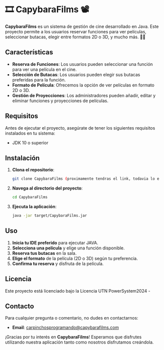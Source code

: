 # 🎞️ CapybaraFilms 📽️

**CapybaraFilms** es un sistema de gestión de cine desarrollado en Java. Este proyecto permite a los usuarios reservar funciones para ver películas, seleccionar butacas, elegir entre formatos 2D o 3D, y mucho más. 🎥🍿

## Características

- **Reserva de Funciones**: Los usuarios pueden seleccionar una función para ver una película en el cine.
- **Selección de Butacas**: Los usuarios pueden elegir sus butacas preferidas para la función.
- **Formato de Película**: Ofrecemos la opción de ver películas en formato 2D o 3D.
- **Gestión de Proyecciones**: Los administradores pueden añadir, editar y eliminar funciones y proyecciones de películas.

## Requisitos

Antes de ejecutar el proyecto, asegúrate de tener los siguientes requisitos instalados en tu sistema:

- JDK 10 o superior

## Instalación

1. **Clona el repositorio**:

    ```bash
    git clone CapybaraFilms (proximamente tendras el link, todavia lo estamos desarrollando)
    ```

2. **Navega al directorio del proyecto**:

    ```bash
    cd CapybaraFilms
    ```

3. **Ejecuta la aplicación**:

    ```bash
    java -jar target/CapybaraFilms.jar
    ```

## Uso

1. **Inicia tu IDE preferido** para ejecutar JAVA.
2. **Selecciona una película** y elige una función disponible.
3. **Reserva tus butacas** en la sala.
4. **Elige el formato** de la película (2D o 3D) según tu preferencia.
5. **Confirma tu reserva** y disfruta de la película.

## Licencia

Este proyecto está licenciado bajo la Licencia UTN PowerSystem2024 - 

## Contacto

Para cualquier pregunta o comentario, no dudes en contactarnos:

- **Email**: carpinchosprogramando@capybarafilms.com

¡Gracias por tu interés en **CapybaraFilms**! Esperamos que disfrutes utilizando nuestra aplicación tanto como nosotros disfrutamos creándola.
